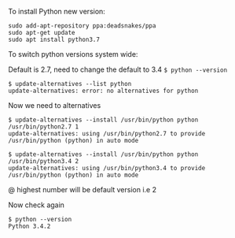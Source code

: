 To install Python new version:
```
sudo add-apt-repository ppa:deadsnakes/ppa   
sudo apt-get update   
sudo apt install python3.7 
```

To switch python versions system wide:

Default is 2.7, need to change the default to 3.4
`$ python --version`

```
$ update-alternatives --list python
update-alternatives: error: no alternatives for python
```

Now we need to alternatives

```
$ update-alternatives --install /usr/bin/python python /usr/bin/python2.7 1
update-alternatives: using /usr/bin/python2.7 to provide /usr/bin/python (python) in auto mode

$ update-alternatives --install /usr/bin/python python /usr/bin/python3.4 2
update-alternatives: using /usr/bin/python3.4 to provide /usr/bin/python (python) in auto mode
```

@ highest number will be default version i.e 2

Now check again
```
$ python --version
Python 3.4.2
```
